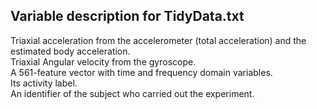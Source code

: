 ## Variable description for TidyData.txt

Triaxial acceleration from the accelerometer (total acceleration) and the estimated body acceleration.<br />
Triaxial Angular velocity from the gyroscope.<br />
A 561-feature vector with time and frequency domain variables.<br />
Its activity label.<br />
An identifier of the subject who carried out the experiment.<br />